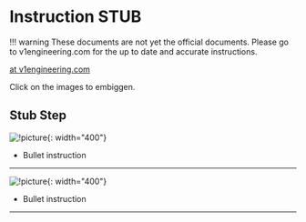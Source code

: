 # Instruction STUB

!!! warning
    These documents are not yet the official documents. Please go to v1engineering.com for the up to date and accurate
    instructions.

[at v1engineering.com](https://www.v1engineering.com/assembly/conduit-rails-tubes-pipes/)

Click on the images to embiggen.

## Stub Step

![!picture](https://www.v1engineering.com/wp-content/uploads/2016/08/IMG_20160823_115308.jpg){: width="400"}

* Bullet instruction
___

![!picture](https://www.v1engineering.com/wp-content/uploads/2016/08/IMG_20160823_115352.jpg){: width="400"}

* Bullet instruction
___

